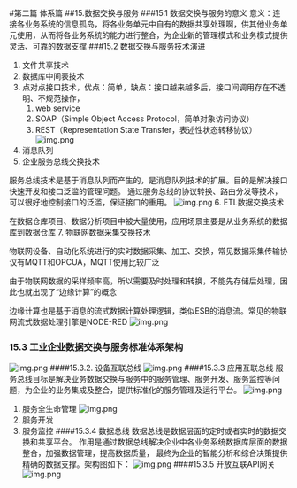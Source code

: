 #第二篇 体系篇
##15.数据交换与服务
###15.1 数据交换与服务的意义
意义：连接各业务系统的信息孤岛，将各业务单元中自有的数据共享处理啊，供其他业务单元使用，从而将各业务系统的能力进行整合，为企业新的管理模式和业务模式提供灵活、可靠的数据支撑
###15.2 数据交换与服务技术演进
1. 文件共享技术
2. 数据库中间表技术
3. 点对点接口技术，优点：简单，缺点：接口越来越多后，接口间调用存在不透明、不规范操作，
   1. web service
   2. SOAP（Simple Object Access Protocol，简单对象访问协议）
   3. REST（Representation State Transfer，表述性状态转移协议）
![img.png](img/15-2-3.png)
4. 消息队列
5. 企业服务总线交换技术

服务总线技术是基于消息队列而产生的，是消息队列技术的扩展。目的是解决接口快速开发和接口泛滥的管理问题。
通过服务总线的协议转换、路由分发等技术，可以很好地控制接口的泛滥，保证接口的重用。
![img.png](img/15-2-9.png)
6. ETL数据交换技术 

在数据仓库项目、数据分析项目中被大量使用，应用场景主要是从业务系统的数据库到数据仓库
7. 物联网数据采集交换技术

物联网设备、自动化系统进行的实时数据采集、加工、交换，常见数据采集传输协议有MQTT和OPCUA，MQTT使用比较广泛

由于物联网数据的采样频率高，所以需要及时处理和转换，不能先存储后处理，因此也就出现了“边缘计算”的概念

边缘计算也是基于消息的流式数据计算处理逻辑，类似ESB的消息流。常见的物联网流式数据处理引擎是NODE-RED
![img.png](img/15-2-11.png)

### 15.3 工业企业数据交换与服务标准体系架构
![img.png](img/15-3-1.png)
####15.3.2. 设备互联总线
![img.png](img/15-3-2.png)
####15.3.3 应用互联总线
服务总线目标是解决业务数据交换与服务中的服务管理、服务开发、服务监控等问题，为企业的业务集成及整合，提供标准化的服务管理及运行平台。
![img.png](img/15-3-3.png)
1. 服务全生命管理
![img.png](img/15-3-4.png)
2. 服务开发
3. 服务监控
####15.3.4 数据总线
数据总线是数据层面的定时或者实时的数据交换和共享平台。
作用是通过数据总线解决企业中各业务系统数据库层面的数据整合，加强数据管理，提高数据质量，
最终为企业的智能分析和综合决策提供精确的数据支撑。架构图如下：
![img.png](img/15-3-5.png)
####15.3.5 开放互联API网关
![img.png](img/15-3-6.png)